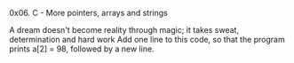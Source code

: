 0x06. C - More pointers, arrays and strings

 A dream doesn't become reality through magic; it takes sweat, determination and hard work
Add one line to this code, so that the program prints a[2] = 98, followed by a new line.
